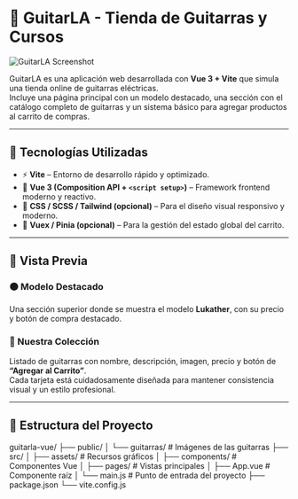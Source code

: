 # 🎸 GuitarLA - Tienda de Guitarras y Cursos

![GuitarLA Screenshot](./src/assets/screenshot.png)

GuitarLA es una aplicación web desarrollada con **Vue 3 + Vite** que simula una tienda online de guitarras eléctricas.  
Incluye una página principal con un modelo destacado, una sección con el catálogo completo de guitarras y un sistema básico para agregar productos al carrito de compras.

---

## 🚀 Tecnologías Utilizadas

- ⚡ **Vite** – Entorno de desarrollo rápido y optimizado.  
- 🧩 **Vue 3 (Composition API + `<script setup>`)** – Framework frontend moderno y reactivo.  
- 🎨 **CSS / SCSS / Tailwind (opcional)** – Para el diseño visual responsivo y moderno.  
- 🛒 **Vuex / Pinia (opcional)** – Para la gestión del estado global del carrito.

---

## 📸 Vista Previa

### 🟠 Modelo Destacado
Una sección superior donde se muestra el modelo **Lukather**, con su precio y botón de compra destacado.

### 🖤 Nuestra Colección
Listado de guitarras con nombre, descripción, imagen, precio y botón de **“Agregar al Carrito”**.  
Cada tarjeta está cuidadosamente diseñada para mantener consistencia visual y un estilo profesional.

---

## 🧱 Estructura del Proyecto

guitarla-vue/
├── public/
│ └── guitarras/ # Imágenes de las guitarras
├── src/
│ ├── assets/ # Recursos gráficos
│ ├── components/ # Componentes Vue
│ ├── pages/ # Vistas principales
│ ├── App.vue # Componente raíz
│ └── main.js # Punto de entrada del proyecto
├── package.json
└── vite.config.js
